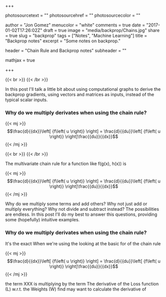+++

photosourcetext = ""
photosourcehref = ""
photosourcecolor = ""

author = "Jon Gomez"
menucolor = "white"
comments = true
date = "2017-01-02T17:26:02Z"
draft = true
image = "media/backprop/Chains.jpg"
share = true
slug = "backprop"
tags = ["Notes", "Machine Learning"]
title = "Backprop notes"
excerpt = "Some notes on backprop."

header = "Chain Rule and Backprop notes"
subheader = ""

mathjax = true

+++

{{< br >}}
{{< /br >}}

In this post I'll talk a little bit about using computational graphs to derive the backprop gradients, using vectors and matrices as inputs, instead of the typical scalar inputs.

### Why do we multiply derivates when using the chain rule?

{{< mj >}}$$\frac{d}{{dx}}\left[ {f\left( u \right)} \right] = \frac{d}{{du}}\left[ {f\left( u \right)} \right]\frac{{du}}{{dx}}$${{< /mj >}}







{{< br >}}
{{< /br >}}

The multivariate chain rule for a function like f(g(x), h(x)) is

{{< mj >}}$$\frac{d}{{dx}}\left[ {f\left( u \right)} \right] = \frac{d}{{du}}\left[ {f\left( u \right)} \right]\frac{{du}}{{dx}}$${{< /mj >}}

Why do we multiply some terms and add others? Why not just add or multiply everything? Why not divide and subtract instead? The possibilities are endless. In this post I'll do my best to answer this questions, providing some (hopefully) intuitive examples. 

### Why do we multiply derivates when using the chain rule?

It's the exact When we're using the looking at the basic for of the chain rule

{{< mj >}}$$\frac{d}{{dx}}\left[ {f\left( u \right)} \right] = \frac{d}{{du}}\left[ {f\left( u \right)} \right]\frac{{du}}{{dx}}$${{< /mj >}}

the term XXX is multiplying by the term
The derivative of the Loss function (L) w.r.t. the Weights (W) find may want to calculate the derivative of 